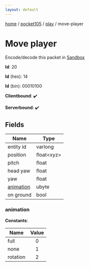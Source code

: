 ```yaml
---
layout: default
---
```


[home](/)  /  [pocket105](/protocol/pocket105)  /  [play](/protocol/pocket105/play)  /  move-player

# Move player

Encode/decode this packet in [Sandbox](../../../sandbox/pocket105#play.move_player)

**Id**: 20

**Id** (hex): 14

**Id** (bin): 00010100

**Clientbound**: ✔️

**Serverbound**: ✔️

## Fields

Name | Type
---|---
entity id | varlong
position | float&lt;xyz&gt;
pitch | float
head yaw | float
yaw | float
[animation](#animation) | ubyte
on ground | bool

### animation

**Constants**:

Name | Value
---|:---:
full | 0
none | 1
rotation | 2
